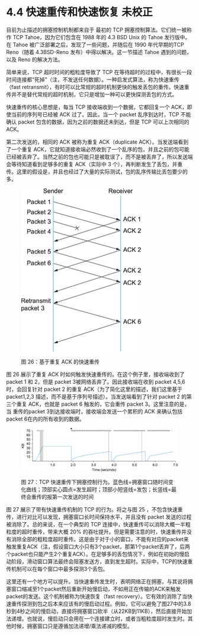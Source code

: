 # 4.4 快速重传和快速恢复 未校正

目前为止描述的拥塞控制机制都来自于 最初的 TCP 拥塞控制算法。它们统一被称作 TCP Tahoe，因为它们包含在 1988 年的 4.3 BSD Unix 的 Tahoe 发行版中。在 Tahoe 被广泛部署之后，发现了一些问题，并随后在 1990 年代早期的TCP Reno（随着 4.3BSD-Reno 发布）中得以解决。这一节描述 Tahoe 遇到的问题，以及 Reno 的解决方法。

简单来说，TCP 超时时间的粗粒度导致了 TCP 在等待超时的过程中，有很长一段时间连接都“死掉”（注，不发送任何数据）。一种启发式算法，称为快速重传（fast retransmit），有时可以比常规的超时机制更快的触发丢包的重传。快速重传并不是替代常规的超时机制，它只是增加一种可以更快探测丢包的方式。

快速重传的核心思想是，每当 TCP 接收端收到一个数据，它都回复一个 ACK，即使当前的序列号已经被 ACK 过了。因此，当一个 packet 乱序到达时，TCP 不能确认 packet 包含的数据，因为之前的数据还未到达，但是 TCP 可以上次相同的 ACK。

第二次发送的，相同的 ACK 被称为重复 ACK（duplicate ACK）。当发送端看到了一个重复 ACK，它就知道接收端必然收到了一个乱序的包，并且之前的包可能已经被丢弃了。当然之前的包也可能只是被耽误了，而不是被丢弃了，所以发送端会等待知道看到足够多的重复 ACK（实际中 3 个），再判断发生了丢包，并重传。这里的假设是，并且也经过了大量的实际测试，包的乱序传输比丢包要少的多。

<figure><img src="../.gitbook/assets/image (1).png" alt="" width="325"><figcaption><p>图 26：基于重复 ACK 的快速重传</p></figcaption></figure>

图 26 展示了重复 ACK 时如何触发快速重传的。在这个例子里，接收端收到了 packet 1 和 2，但是 packet 3被网络丢弃了。因此接收端在收到 packet 4,5,6 时，会回复针对 packet 2 的重复 ACK（为了简化这里的描述，我们这里基于 packet1,2,3 描述，而不是基于序列号描述）。当发送端看到了针对 packet 2 的第三个重复 ACK，也就是 packet 6 触发的，它会重传 packet 3。这里注意的是，当 重传的packet 3到达接收端时，接收端会发送一个累积的 ACK 来确认包括 packet 6在内的所有收到的数据。

<figure><img src="../.gitbook/assets/image (2).png" alt=""><figcaption><p>图 27：TCP 快速重传下拥塞控制行为。蓝色线=拥塞窗口随时间变化曲线；顶部实心圆点=发生超时；顶部小短竖线=发包；长竖线=最终会重传的报第一次发送的时间</p></figcaption></figure>

图 27 展示了带有快速重传机制的 TCP 的行为。将之与图 25 ，不包含快速重传，进行对比可以发现，拥塞窗口长时间保持水平，并且没有 packet 发送的过程被消除了。总的来说，在一个典型的 TCP 连接中，快速重传可以消除大概一半粗粒度的超时重传，带来大概 20% 的吞吐提升。但是需要注意的时，快速重传并没有消除全部的粗粒度超时重传。这是由于对于小的窗口，不能有对应的packet来触发重复ACK（注，假设窗口大小只有3个packet，那第1个packet丢弃了，后两个packet也只能产生2个重复ACK）。在足够多的丢包情况下，例如在初始的慢启动阶段，滑动窗口算法最终会阻塞发送方，直到发生超时。实际中，TCP的快速重传机制可以在每个窗口中最多探测3个丢包。

这里还有一个地方可以提升。当快速重传发生时，表明网络正在拥塞，与其说将拥塞窗口缩减至1个packet然后重新开始慢启动，不如用正在传输的ACK来触发packet的发送。这个机制被称为快速恢复（fast recovery）。它有效的消除了当快速重传探测到包之后本来应该有的慢启动过程。例如，它可以避免了图27中的3.8秒到4秒之间的慢启动，直接将拥塞窗口砍半（从22KB到11KB），然后直接开始加法递增。也就说，慢启动只会用在一个连接建立时，或者当粗粒度超时发生时。其他时候，拥塞窗口只是遵循加法递增/乘法递减的模型。

